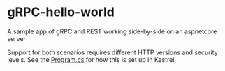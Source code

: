 # gRPC-hello-world
A sample app of gRPC and REST working side-by-side on an aspnetcore server

Support for both scenarios requires different HTTP versions and security levels. See the [Program.cs](https://github.com/MarkSFrancis/gRPC-hello-world/blob/master/GrpcHelloWorld/Program.cs#L25) for how this is set up in Kestrel
